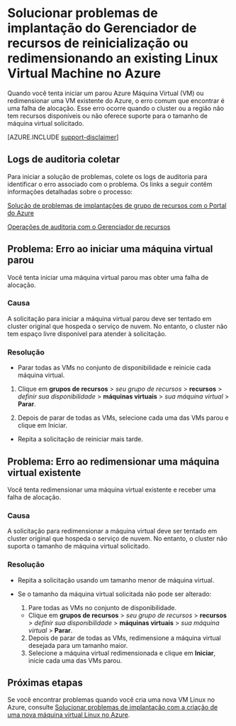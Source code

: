 <properties
   pageTitle="Máquina virtual reiniciar ou problemas de redimensionamento | Microsoft Azure"
   description="Solucionar problemas de implantação do Gerenciador de recursos de reinicialização ou redimensionando an existing Linux Virtual Machine no Azure"
   services="virtual-machines-linux, azure-resource-manager"
   documentationCenter=""
   authors="Deland-Han"
   manager="felixwu"
   editor=""
   tags="top-support-issue"/>

<tags
   ms.service="virtual-machines-linux"
   ms.topic="support-article"
   ms.tgt_pltfrm="vm-linux"
   ms.devlang="na"
   ms.workload="required"
   ms.date="09/09/2016"
   ms.author="delhan"/>

# <a name="troubleshoot-resource-manager-deployment-issues-with-restarting-or-resizing-an-existing-linux-virtual-machine-in-azure"></a>Solucionar problemas de implantação do Gerenciador de recursos de reinicialização ou redimensionando an existing Linux Virtual Machine no Azure

Quando você tenta iniciar um parou Azure Máquina Virtual (VM) ou redimensionar uma VM existente do Azure, o erro comum que encontrar é uma falha de alocação. Esse erro ocorre quando o cluster ou a região não tem recursos disponíveis ou não oferece suporte para o tamanho de máquina virtual solicitado.

[AZURE.INCLUDE [support-disclaimer](../../includes/support-disclaimer.md)]

## <a name="collect-audit-logs"></a>Logs de auditoria coletar

Para iniciar a solução de problemas, colete os logs de auditoria para identificar o erro associado com o problema. Os links a seguir contêm informações detalhadas sobre o processo:

[Solução de problemas de implantações de grupo de recursos com o Portal do Azure](../resource-manager-troubleshoot-deployments-portal.md)

[Operações de auditoria com o Gerenciador de recursos](../resource-group-audit.md)

## <a name="issue-error-when-starting-a-stopped-vm"></a>Problema: Erro ao iniciar uma máquina virtual parou

Você tenta iniciar uma máquina virtual parou mas obter uma falha de alocação.

### <a name="cause"></a>Causa

A solicitação para iniciar a máquina virtual parou deve ser tentado em cluster original que hospeda o serviço de nuvem. No entanto, o cluster não tem espaço livre disponível para atender à solicitação.

### <a name="resolution"></a>Resolução

*   Parar todas as VMs no conjunto de disponibilidade e reinicie cada máquina virtual.

  1. Clique em **grupos de recursos** > _seu grupo de recursos_ > **recursos** > _definir sua disponibilidade_ > **máquinas virtuais** > _sua máquina virtual_ > **Parar**.

  2. Depois de parar de todas as VMs, selecione cada uma das VMs parou e clique em Iniciar.

*   Repita a solicitação de reiniciar mais tarde.

## <a name="issue-error-when-resizing-an-existing-vm"></a>Problema: Erro ao redimensionar uma máquina virtual existente

Você tenta redimensionar uma máquina virtual existente e receber uma falha de alocação.

### <a name="cause"></a>Causa

A solicitação para redimensionar a máquina virtual deve ser tentado em cluster original que hospeda o serviço de nuvem. No entanto, o cluster não suporta o tamanho de máquina virtual solicitado.

### <a name="resolution"></a>Resolução

* Repita a solicitação usando um tamanho menor de máquina virtual.

* Se o tamanho da máquina virtual solicitada não pode ser alterado:

  1. Pare todas as VMs no conjunto de disponibilidade.

    * Clique em **grupos de recursos** > _seu grupo de recursos_ > **recursos** > _definir sua disponibilidade_ > **máquinas virtuais** > _sua máquina virtual_ > **Parar**.

  2. Depois de parar de todas as VMs, redimensione a máquina virtual desejada para um tamanho maior.
  3. Selecione a máquina virtual redimensionada e clique em **Iniciar**, inicie cada uma das VMs parou.

## <a name="next-steps"></a>Próximas etapas

Se você encontrar problemas quando você cria uma nova VM Linux no Azure, consulte [Solucionar problemas de implantação com a criação de uma nova máquina virtual Linux no Azure](../virtual-machines/virtual-machines-linux-troubleshoot-deployment-new-vm.md).
